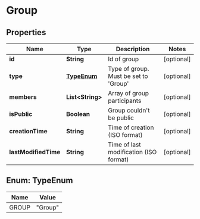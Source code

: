 
# Group

## Properties
Name | Type | Description | Notes
------------ | ------------- | ------------- | -------------
**id** | **String** | Id of group |  [optional]
**type** | [**TypeEnum**](#TypeEnum) | Type of group. Must be set to &#39;Group&#39; |  [optional]
**members** | **List&lt;String&gt;** | Array of group participants |  [optional]
**isPublic** | **Boolean** | Group couldn&#39;t be public |  [optional]
**creationTime** | **String** | Time of creation (ISO format) |  [optional]
**lastModifiedTime** | **String** | Time of last modification (ISO format) |  [optional]


<a name="TypeEnum"></a>
## Enum: TypeEnum
Name | Value
---- | -----
GROUP | &quot;Group&quot;




